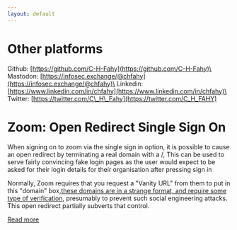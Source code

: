 ```yaml
---
layout: default
---
```


# Other platforms
Github: [https://github.com/C-H-Fahy](https://github.com/C-H-Fahy)\
Mastodon: [https://infosec.exchange/@chfahy](https://infosec.exchange/@chfahy)\
Linkedin: [https://www.linkedin.com/in/chfahy](https://www.linkedin.com/in/chfahy)\
Twitter: [https://twitter.com/C\_H\_Fahy](https://twitter.com/C_H_FAHY)

# Zoom: Open Redirect Single Sign On
When signing on to zoom via the single sign in option, it is possible to cause an open redirect by terminating a real domain with a /, This can be used to serve fairly convincing fake login pages as the user would expect to be asked for their login details for their organisation after pressing sign in

Normally, Zoom requires that you request a "Vanity URL" from them to put in this "domain" box,[these domains are in a strange format, and require some type of verification](https://support.zoom.us/hc/en-us/articles/215062646), presumably to prevent such social engineering attacks. This open redirect partially subverts that control.

[Read more](./2021-10-18-zoom-open-redirect)

